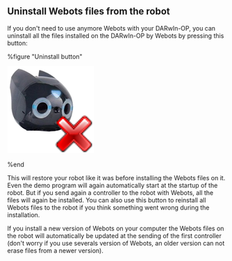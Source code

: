 ## Uninstall Webots files from the robot

If you don't need to use anymore Webots with your DARwIn-OP, you can uninstall
all the files installed on the DARwIn-OP by Webots by pressing this button:

%figure "Uninstall button"

![Uninstall button](png/uninstall.png)

%end

This will restore your robot like it was before installing the Webots files on
it. Even the demo program will again automatically start at the startup of the
robot. But if you send again a controller to the robot with Webots, all the
files will again be installed. You can also use this button to reinstall all
Webots files to the robot if you think something went wrong during the
installation.

If you install a new version of Webots on your computer the Webots files on the
robot will automatically be updated at the sending of the first controller
(don't worry if you use severals version of Webots, an older version can not
erase files from a newer version).

